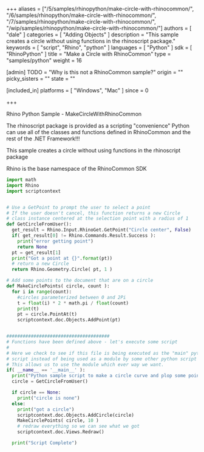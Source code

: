 +++
aliases = ["/5/samples/rhinopython/make-circle-with-rhinocommon/", "/6/samples/rhinopython/make-circle-with-rhinocommon/", "/7/samples/rhinopython/make-circle-with-rhinocommon/", "/wip/samples/rhinopython/make-circle-with-rhinocommon/"]
authors = [ "dale" ]
categories = [ "Adding Objects" ]
description = "This sample creates a circle without using functions in the rhinoscript package."
keywords = [ "script", "Rhino", "python" ]
languages = [ "Python" ]
sdk = [ "RhinoPython" ]
title = "Make a Circle with RhinoCommon"
type = "samples/python"
weight = 16

[admin]
TODO = "Why is this not a RhinoCommon sample?"
origin = ""
picky_sisters = ""
state = ""

[included_in]
platforms = [ "Windows", "Mac" ]
since = 0

+++

Rhino Python Sample - MakeCircleWithRhinoCommon

The rhinoscript package is provided as a scripting "convenience" Python can use all of the classes and functions defined in RhinoCommon and the rest of the .NET Framework!!!

This sample creates a circle without using functions in the rhinoscript package

Rhino is the base namespace of the RhinoCommon SDK

```python
import math
import Rhino
import scriptcontext


# Use a GetPoint to prompt the user to select a point
# If the user doesn't cancel, this function returns a new Circle
# class instance centered at the selection point with a radius of 1
def GetCircleFromUser():
  get_result = Rhino.Input.RhinoGet.GetPoint("Circle center", False)
  if( get_result[0] != Rhino.Commands.Result.Success ):
    print("error getting point")
    return None
  pt = get_result[1]
  print("Got a point at {}".format(pt))
  # return a new Circle
  return Rhino.Geometry.Circle( pt, 1 )

# Add some points to the document that are on a circle
def MakeCirclePoints( circle, count ):
  for i in range(count):
    #circles parameterized between 0 and 2Pi
    t = float(i) * 2 * math.pi / float(count)
    print(t)
    pt = circle.PointAt(t)
    scriptcontext.doc.Objects.AddPoint(pt)


######################################
# Functions have been defined above - let's execute some script
#
# Here we check to see if this file is being executed as the "main" python
# script instead of being used as a module by some other python script
# This allows us to use the module which ever way we want.
if( __name__ == '__main__' ):
  print("Python sample script to make a circle curve and plop some points on it")
  circle = GetCircleFromUser()

  if circle == None:
    print("circle is none")
  else:
    print("got a circle")
    scriptcontext.doc.Objects.AddCircle(circle)
    MakeCirclePoints( circle, 10 )
    # redraw everything so we can see what we got
    scriptcontext.doc.Views.Redraw()

  print("Script Complete")
```

